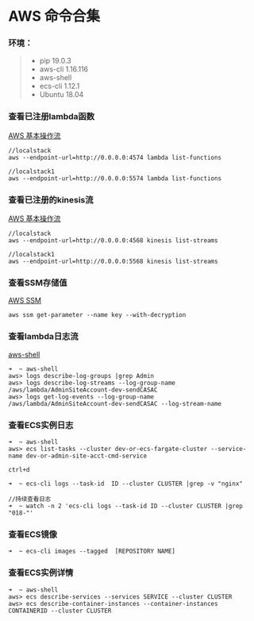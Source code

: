 # AWS 命令合集

### 环境：

 > * pip 19.0.3
 > * aws-cli 1.16.116
 > * aws-shell
 > * ecs-cli 1.12.1
 > * Ubuntu 18.04

### 查看已注册lambda函数

[AWS 基本操作流](https://docs.aws.amazon.com/zh_cn/streams/latest/dev/fundamental-stream.html)

```shell
//localstack
aws --endpoint-url=http://0.0.0.0:4574 lambda list-functions 

//localstack1
aws --endpoint-url=http://0.0.0.0:5574 lambda list-functions 
```

### 查看已注册的kinesis流

[AWS 基本操作流](https://docs.aws.amazon.com/zh_cn/streams/latest/dev/fundamental-stream.html)

```shell
//localstack
aws --endpoint-url=http://0.0.0.0:4568 kinesis list-streams

//localstack1
aws --endpoint-url=http://0.0.0.0:5568 kinesis list-streams
```

### 查看SSM存储值

[AWS SSM](https://docs.aws.amazon.com/systems-manager/latest/userguide/integration-ps-secretsmanager.html)

```shell
aws ssm get-parameter --name key --with-decryption
```

### 查看lambda日志流

[aws-shell](https://github.com/awslabs/aws-shell)

```shell
➜  ~ aws-shell
aws> logs describe-log-groups |grep Admin
aws> logs describe-log-streams --log-group-name /aws/lambda/AdminSiteAccount-dev-sendCASAC
aws> logs get-log-events --log-group-name /aws/lambda/AdminSiteAccount-dev-sendCASAC --log-stream-name 
```

### 查看ECS实例日志

```shell
➜  ~ aws-shell
aws> ecs list-tasks --cluster dev-or-ecs-fargate-cluster --service-name dev-or-admin-site-acct-cmd-service

ctrl+d

➜  ~ ecs-cli logs --task-id  ID --cluster CLUSTER |grep -v "nginx"

//持续查看日志
➜  ~ watch -n 2 'ecs-cli logs --task-id ID --cluster CLUSTER |grep "018-"'
```

### 查看ECS镜像

```shell
➜  ~ ecs-cli images --tagged  [REPOSITORY NAME]
```

### 查看ECS实例详情

```shell
➜  ~ aws-shell
aws> ecs describe-services --services SERVICE --cluster CLUSTER
aws> ecs describe-container-instances --container-instances CONTAINERID --cluster CLUSTER
```
